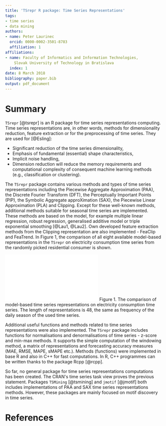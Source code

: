 ```yaml
---
title: 'TSrepr R package: Time Series Representations'
tags:
- time series
- data mining
authors:
- name: Peter Laurinec
  orcid: 0000-0002-3501-8783
  affiliation: 1
affiliations:
- name: Faculty of Informatics and Information Technologies,
    Slovak University of Technology in Bratislava
  index: 1
date: 8 March 2018
bibliography: paper.bib
output: pdf_document
---
```


# Summary

`TSrepr` [@tsrepr] is an R package for time series representations computing. Time series representations are, in other words, methods for dimensionality reduction, feature extraction or for the preprocessing of time series. They are used for [@Esling]:

 * Significant reduction of the time series dimensionality,
 * Emphasis of fundamental (essential) shape characteristics,
 * Implicit noise handling,
 * Dimension reduction will reduce the memory requirements and computational complexity of consequent machine learning methods (e.g., classification or clustering).
 
The `TSrepr` package contains various methods and types of time series representations including the Piecewise Aggregate Approximation (PAA), the Discrete Fourier Transform (DFT), the Perceptually Important Points (PIP), the Symbolic Aggregate approXimation (SAX), the Piecewise Linear Approximation (PLA) and Clipping. Except for these well-known methods, additional methods suitable for seasonal time series are implemented. These methods are based on the model, for example multiple linear regression, robust regression, generalised additive model or triple exponential smoothing [@Lau1, @Lau2]. Own developed feature extraction methods from the Clipping representation are also implemented - FeaClip and FeaTrend.
In Figure 1, the comparison of all eight available model-based representations in the `TSrepr` on electricity consumption time series from the randomly picked residential consumer is shown.

![](modelBased.pdf)
Figure 1. The comparison of model-based time series representations on electricity consumption time series. The length of representations is $48$, the same as frequency of the daily season of the used time series.

Additional useful functions and methods related to time series representations were also implemented. The `TSrepr` package includes functions for normalisations and denormalisations of time series - z-score and min-max methods. It supports the simple computation of the windowing method, a matrix of representations and forecasting accuracy measures (MAE, RMSE, MAPE, sMAPE etc.).
Methods (functions) were implemented in base R and also in C++ for fast computations. In R, C++ programmes can be written thanks to the package Rcpp [@rcpp].

So far, no general package for time series representations computations has been created. The CRAN's time series task view proves the previous statement. Packages `TSMining` [@tsmining] and `jmotif` [@jmotif] both includes implementations of PAA and SAX time series representations methods. However, these packages are mainly focused on motif discovery in time series.

# References
